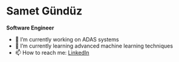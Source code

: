 # Samet Gündüz

**Software Engineer**

- 🔭 I’m currently working on ADAS systems
- 🌱 I’m currently learning advanced machine learning techniques
- 📫 How to reach me: [LinkedIn](https://www.linkedin.com/in/sametgndz/)

